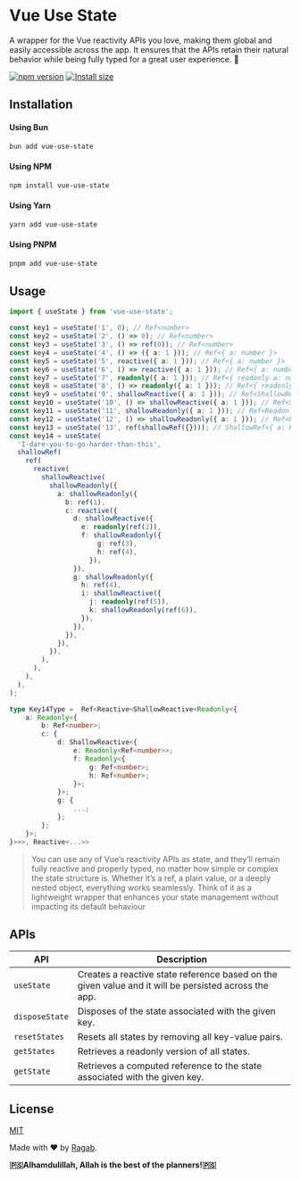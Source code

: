 # Vue Use State

A wrapper for the Vue reactivity APIs you love, making them global and easily accessible across the app. It ensures that the APIs retain their natural behavior while being fully typed for a great user experience. 💚

[![npm version](https://img.shields.io/badge/NPM_Home_Page-brightgreen)](https://www.npmjs.com/package/vue-use-state)
[![Install size](https://packagephobia.com/badge?p=vue-use-state)](https://packagephobia.com/result?p=vue-use-state)

## Installation

#### Using Bun
```bash
bun add vue-use-state
```

#### Using NPM
```bash
npm install vue-use-state
```

#### Using Yarn
```bash
yarn add vue-use-state
```

#### Using PNPM
```bash
pnpm add vue-use-state
```

## Usage

```ts
import { useState } from 'vue-use-state';

const key1 = useState('1', 0); // Ref<number>
const key2 = useState('2', () => 0); // Ref<number>
const key3 = useState('3', () => ref(0)); // Ref<number>
const key4 = useState('4', () => ({ a: 1 })); // Ref<{ a: number }>
const key5 = useState('5', reactive({ a: 1 })); // Ref<{ a: number }>
const key6 = useState('6', () => reactive({ a: 1 })); // Ref<{ a: number }>
const key7 = useState('7', readonly({ a: 1 })); // Ref<{ readonly a: number }>
const key8 = useState('8', () => readonly({ a: 1 })); // Ref<{ readonly a: number }>
const key9 = useState('9', shallowReactive({ a: 1 })); // Ref<ShallowReactive<{ a: number }>>
const key10 = useState('10', () => shallowReactive({ a: 1 })); // Ref<ShallowReactive<{ a: number }>>
const key11 = useState('11', shallowReadonly({ a: 1 })); // Ref<Readonly<{ a: number }>>
const key12 = useState('12', () => shallowReadonly({ a: 1 })); // Ref<Readonly<{ a: number }>>
const key13 = useState('13', ref(shallowRef({}))); // ShallowRef<{ a: Ref<number, number> }>
const key14 = useState(
  'I-dare-you-to-go-harder-than-this',
  shallowRef(
    ref(
      reactive(
        shallowReactive(
          shallowReadonly({
            a: shallowReadonly({
              b: ref(1),
              c: reactive({
                d: shallowReactive({
                  e: readonly(ref(2)),
                  f: shallowReadonly({
                      g: ref(3),
                      h: ref(4),
                    }),
                }),
                g: shallowReadonly({
                  h: ref(4),
                  i: shallowReactive({
                    j: readonly(ref(5)),
                    k: shallowReadonly(ref(6)),
                  }),
                }),
              }),
            }),
          }),
        ),
      ),
    ),
  ),
);

type Key14Type =  Ref<Reactive<ShallowReactive<Readonly<{
    a: Readonly<{
        b: Ref<number>;
        c: {
            d: ShallowReactive<{
                e: Readonly<Ref<number>>;
                f: Readonly<{
                    g: Ref<number>;
                    h: Ref<number>;
                }>;
            }>;
            g: {
                ...;
            };
        };
    }>;
}>>>, Reactive<...>>
```

> You can use any of Vue’s reactivity APIs as state, and they’ll remain fully reactive and properly typed, no matter how simple or complex the state structure is. Whether it’s a ref, a plain value, or a deeply nested object, everything works seamlessly. Think of it as a lightweight wrapper that enhances your state management without impacting its default behaviour

## APIs

| API           | Description                                                                 |
|---------------|-----------------------------------------------------------------------------|
| `useState`    | Creates a reactive state reference based on the given value and it will be persisted across the app.                           |
| `disposeState`| Disposes of the state associated with the given key.                        |
| `resetStates` | Resets all states by removing all key-value pairs.                          |
| `getStates`   | Retrieves a readonly version of all states.                                 |
| `getState`    | Retrieves a computed reference to the state associated with the given key.  |


## License

[MIT](./LICENSE)

Made with ❤️ by [Ragab](https://github.com/ahmedragab20).

**🇵🇸Alhamdulillah, Allah is the best of the planners!🇵🇸**
